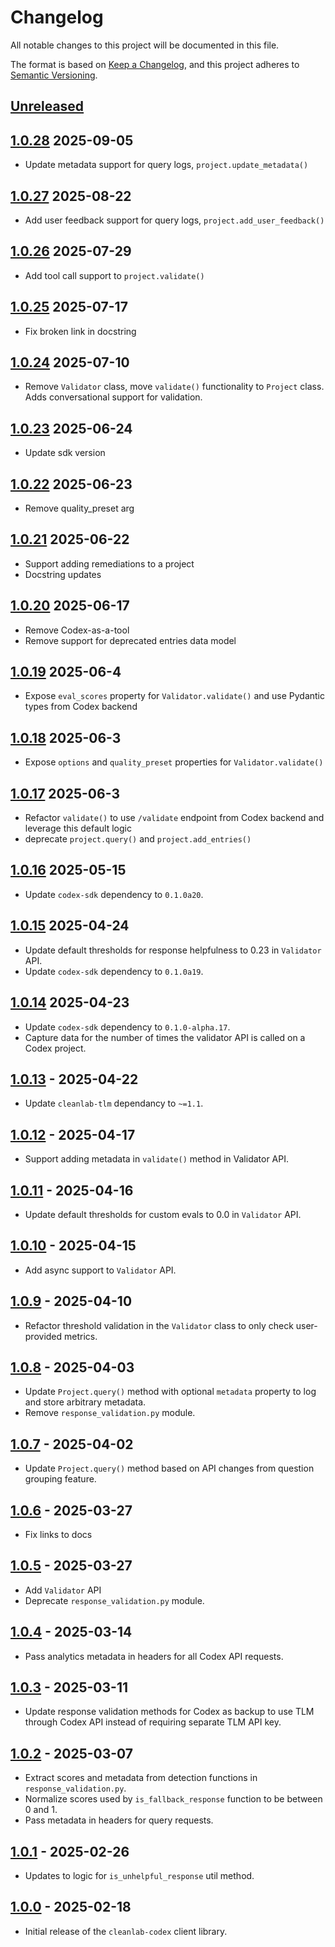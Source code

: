 # Changelog

All notable changes to this project will be documented in this file.

The format is based on [Keep a Changelog](https://keepachangelog.com/en/1.1.0/),
and this project adheres to [Semantic Versioning](https://semver.org/spec/v2.0.0.html).

## [Unreleased]

## [1.0.28] 2025-09-05

- Update metadata support for query logs, `project.update_metadata()`

## [1.0.27] 2025-08-22

- Add user feedback support for query logs, `project.add_user_feedback()`

## [1.0.26] 2025-07-29

- Add tool call support to `project.validate()`

## [1.0.25] 2025-07-17

- Fix broken link in docstring

## [1.0.24] 2025-07-10

- Remove `Validator` class, move `validate()` functionality to `Project` class. Adds conversational support for validation.

## [1.0.23] 2025-06-24

- Update sdk version

## [1.0.22] 2025-06-23

- Remove quality_preset arg

## [1.0.21] 2025-06-22

- Support adding remediations to a project
- Docstring updates

## [1.0.20] 2025-06-17

- Remove Codex-as-a-tool
- Remove support for deprecated entries data model

## [1.0.19] 2025-06-4

- Expose `eval_scores` property for `Validator.validate()` and use Pydantic types from Codex backend

## [1.0.18] 2025-06-3

- Expose `options` and `quality_preset` properties for `Validator.validate()`

## [1.0.17] 2025-06-3

- Refactor `validate()` to use `/validate` endpoint from Codex backend and leverage this default logic
- deprecate `project.query()` and `project.add_entries()`

## [1.0.16] 2025-05-15

- Update `codex-sdk` dependency to `0.1.0a20`.

## [1.0.15] 2025-04-24

- Update default thresholds for response helpfulness to 0.23 in `Validator` API.
- Update `codex-sdk` dependency to `0.1.0a19`.

## [1.0.14] 2025-04-23

- Update `codex-sdk` dependency to `0.1.0-alpha.17`.
- Capture data for the number of times the validator API is called on a Codex project.

## [1.0.13] - 2025-04-22

- Update `cleanlab-tlm` dependancy to `~=1.1`.

## [1.0.12] - 2025-04-17

- Support adding metadata in `validate()` method in Validator API.

## [1.0.11] - 2025-04-16

- Update default thresholds for custom evals to 0.0 in `Validator` API.

## [1.0.10] - 2025-04-15

- Add async support to `Validator` API.

## [1.0.9] - 2025-04-10

- Refactor threshold validation in the `Validator` class to only check user-provided metrics.

## [1.0.8] - 2025-04-03

- Update `Project.query()` method with optional `metadata` property to log and store arbitrary metadata.
- Remove `response_validation.py` module.

## [1.0.7] - 2025-04-02

- Update `Project.query()` method based on API changes from question grouping feature.

## [1.0.6] - 2025-03-27

- Fix links to docs

## [1.0.5] - 2025-03-27

- Add `Validator` API
- Deprecate `response_validation.py` module.

## [1.0.4] - 2025-03-14

- Pass analytics metadata in headers for all Codex API requests.

## [1.0.3] - 2025-03-11

- Update response validation methods for Codex as backup to use TLM through Codex API instead of requiring separate TLM API key.

## [1.0.2] - 2025-03-07

- Extract scores and metadata from detection functions in `response_validation.py`.
- Normalize scores used by `is_fallback_response` function to be between 0 and 1.
- Pass metadata in headers for query requests.

## [1.0.1] - 2025-02-26

- Updates to logic for `is_unhelpful_response` util method.

## [1.0.0] - 2025-02-18

- Initial release of the `cleanlab-codex` client library.

[Unreleased]: https://github.com/cleanlab/cleanlab-codex/compare/v1.0.28...HEAD
[1.0.28]: https://github.com/cleanlab/cleanlab-codex/compare/v1.0.27...v1.0.28
[1.0.27]: https://github.com/cleanlab/cleanlab-codex/compare/v1.0.26...v1.0.27
[1.0.26]: https://github.com/cleanlab/cleanlab-codex/compare/v1.0.25...v1.0.26
[1.0.25]: https://github.com/cleanlab/cleanlab-codex/compare/v1.0.24...v1.0.25
[1.0.24]: https://github.com/cleanlab/cleanlab-codex/compare/v1.0.23...v1.0.24
[1.0.23]: https://github.com/cleanlab/cleanlab-codex/compare/v1.0.22...v1.0.23
[1.0.22]: https://github.com/cleanlab/cleanlab-codex/compare/v1.0.21...v1.0.22
[1.0.21]: https://github.com/cleanlab/cleanlab-codex/compare/v1.0.20...v1.0.21
[1.0.20]: https://github.com/cleanlab/cleanlab-codex/compare/v1.0.19...v1.0.20
[1.0.19]: https://github.com/cleanlab/cleanlab-codex/compare/v1.0.18...v1.0.19
[1.0.18]: https://github.com/cleanlab/cleanlab-codex/compare/v1.0.17...v1.0.18
[1.0.17]: https://github.com/cleanlab/cleanlab-codex/compare/v1.0.16...v1.0.17
[1.0.16]: https://github.com/cleanlab/cleanlab-codex/compare/v1.0.15...v1.0.16
[1.0.15]: https://github.com/cleanlab/cleanlab-codex/compare/v1.0.14...v1.0.15
[1.0.14]: https://github.com/cleanlab/cleanlab-codex/compare/v1.0.13...v1.0.14
[1.0.13]: https://github.com/cleanlab/cleanlab-codex/compare/v1.0.12...v1.0.13
[1.0.12]: https://github.com/cleanlab/cleanlab-codex/compare/v1.0.11...v1.0.12
[1.0.11]: https://github.com/cleanlab/cleanlab-codex/compare/v1.0.10...v1.0.11
[1.0.10]: https://github.com/cleanlab/cleanlab-codex/compare/v1.0.9...v1.0.10
[1.0.9]: https://github.com/cleanlab/cleanlab-codex/compare/v1.0.8...v1.0.9
[1.0.8]: https://github.com/cleanlab/cleanlab-codex/compare/v1.0.7...v1.0.8
[1.0.7]: https://github.com/cleanlab/cleanlab-codex/compare/v1.0.6...v1.0.7
[1.0.6]: https://github.com/cleanlab/cleanlab-codex/compare/v1.0.5...v1.0.6
[1.0.5]: https://github.com/cleanlab/cleanlab-codex/compare/v1.0.4...v1.0.5
[1.0.4]: https://github.com/cleanlab/cleanlab-codex/compare/v1.0.3...v1.0.4
[1.0.3]: https://github.com/cleanlab/cleanlab-codex/compare/v1.0.2...v1.0.3
[1.0.2]: https://github.com/cleanlab/cleanlab-codex/compare/v1.0.1...v1.0.2
[1.0.1]: https://github.com/cleanlab/cleanlab-codex/compare/v1.0.0...v1.0.1
[1.0.0]: https://github.com/cleanlab/cleanlab-codex/compare/267a93300f77c94e215d7697223931e7926cad9e...v1.0.0
